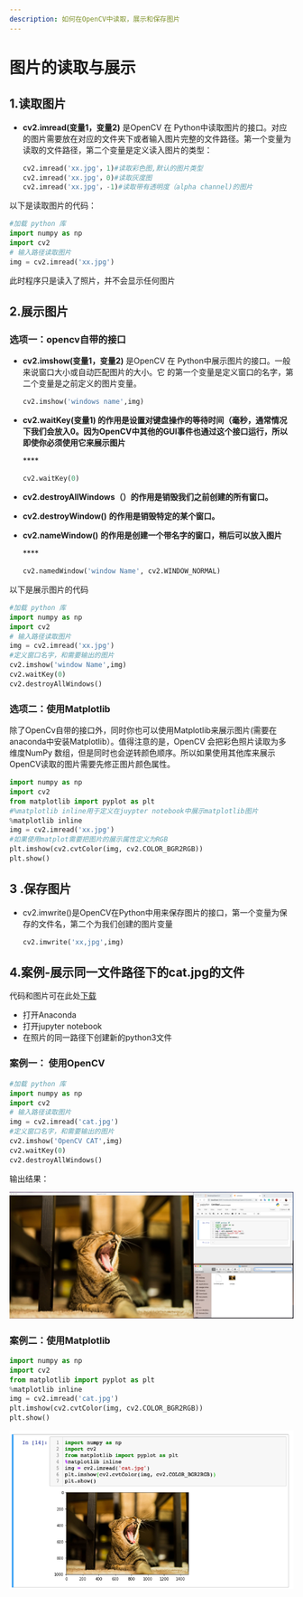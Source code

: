 ```yaml
---
description: 如何在OpenCV中读取，展示和保存图片
---
```


# 图片的读取与展示

## 1.读取图片

* **cv2.imread\(变量1，变量2\)** 是OpenCV 在 Python中读取图片的接口。对应的图片需要放在对应的文件夹下或者输入图片完整的文件路径。第一个变量为读取的文件路径，第二个变量是定义读入图片的类型：



  ```python
  cv2.imread('xx.jpg'，1)#读取彩色图,默认的图片类型
  cv2.imread('xx.jpg'，0)#读取灰度图
  cv2.imread('xx.jpg'，-1)#读取带有透明度（alpha channel)的图片
  ```

以下是读取图片的代码：

```python
#加载 python 库
import numpy as np
import cv2
# 输入路径读取图片
img = cv2.imread('xx.jpg')
```

此时程序只是读入了照片，并不会显示任何图片

## 2.展示图片

### 选项一：opencv自带的接口

* **cv2.imshow\(变量1，变量2\)**  是OpenCV 在 Python中展示图片的接口。一般来说窗口大小或自动匹配图片的大小。它 的第一个变量是定义窗口的名字，第二个变量是之前定义的图片变量。



  ```python
  cv2.imshow('windows name',img)
  ```

* **cv2.waitKey\(变量1\) 的作用是设置对键盘操作的等待时间（毫秒，通常情况下我们会放入0。因为OpenCV中其他的GUI事件也通过这个接口运行，所以即使你必须使用它来展示图片**

  \*\*\*\*

  ```python
  cv2.waitKey(0)
  ```

* **cv2.destroyAllWindows（）的作用是销毁我们之前创建的所有窗口。**
* **cv2.destroyWindow\(\)** **的作用是销毁特定的某个窗口。**
* **cv2.nameWindow\(\)** **的作用是创建一个带名字的窗口，稍后可以放入图片**

  \*\*\*\*

  ```python
  cv2.namedWindow('window Name', cv2.WINDOW_NORMAL)
  ```

以下是展示图片的代码

```python
#加载 python 库
import numpy as np
import cv2
# 输入路径读取图片
img = cv2.imread('xx.jpg')
#定义窗口名字，和需要输出的图片
cv2.imshow('window Name',img)
cv2.waitKey(0)
cv2.destroyAllWindows()
```

### 选项二：使用Matplotlib

除了OpenCv自带的接口外，同时你也可以使用Matplotlib来展示图片\(需要在anaconda中安装Matplotlib）。值得注意的是，OpenCV 会把彩色照片读取为多维度NumPy 数组，但是同时也会逆转颜色顺序。所以如果使用其他库来展示OpenCV读取的图片需要先修正图片颜色属性。

```python
import numpy as np
import cv2
from matplotlib import pyplot as plt
#%matplotlib inline用于定义在juypter notebook中展示matplotlib图片
%matplotlib inline
img = cv2.imread('xx.jpg')
#如果使用matplot需要把图片的展示属性定义为RGB
plt.imshow(cv2.cvtColor(img, cv2.COLOR_BGR2RGB))
plt.show()
```

## 3 .保存图片

* cv2.imwrite\(\)是OpenCV在Python中用来保存图片的接口，第一个变量为保存的文件名，第二个为我们创建的图片变量



  ```python
  cv2.imwrite('xx,jpg',img)
  ```

## 4.案例-展示同一文件路径下的cat.jpg的文件

代码和图片可在此处[下载](https://github.com/ozheng1993/ComputerVisionFromIntroToGiveup/tree/master/source/%20%E5%9B%BE%E7%89%87%E7%9A%84%E5%9F%BA%E6%9C%AC%E6%93%8D%E4%BD%9C)

* 打开Anaconda
* 打开jupyter notebook
* 在照片的同一路径下创建新的python3文件

### 案例一： 使用OpenCV

```python
#加载 python 库
import numpy as np
import cv2
# 输入路径读取图片
img = cv2.imread('cat.jpg')
#定义窗口名字，和需要输出的图片
cv2.imshow('OpenCV CAT',img)
cv2.waitKey(0)
cv2.destroyAllWindows()
```

输出结果：

![](../.gitbook/assets/screen-shot-2019-06-09-at-8.47.39-pm.png)

### 案例二：使用Matplotlib

```python
import numpy as np
import cv2
from matplotlib import pyplot as plt
%matplotlib inline
img = cv2.imread('cat.jpg')
plt.imshow(cv2.cvtColor(img, cv2.COLOR_BGR2RGB))
plt.show()
```

![](../.gitbook/assets/screen-shot-2019-06-09-at-9.03.39-pm.png)

